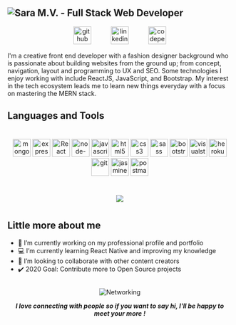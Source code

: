 ## ![Sara M.V. - Full Stack Web Developer](https://res.cloudinary.com/dmsx3xete/image/upload/v1610802375/creative-app/GitHub2_gvw4np.png)

<div align='center'>

[<img style="margin-right: 40px;" src='https://cdn.jsdelivr.net/npm/simple-icons@3.0.1/icons/github.svg' alt='github' height='40'>](https://github.com/saramartz)  [<img style="margin-right: 40px;" src='https://cdn.jsdelivr.net/npm/simple-icons@3.0.1/icons/linkedin.svg' alt='linkedin' height='40'>](https://www.linkedin.com/in/sara-martínez-vega/)  [<img src='https://cdn.jsdelivr.net/npm/simple-icons@3.0.1/icons/codepen.svg' alt='codepen' height='40'>](https://codepen.io/sara-martinez)  

</div>

I'm a creative front end developer with a fashion designer background who is passionate about building websites from the ground up; from concept, navigation, layout and programming to UX and SEO. Some technologies I enjoy working with include ReactJS, JavaScript, and Bootstrap. My interest in the tech ecosystem leads me to learn new things everyday with a focus on mastering the MERN stack.

## Languages and Tools

<div align='center' style="margin: 40px 0px">
<img src="https://simpleicons.org/icons/mongodb.svg" alt="mongodb" height="40px" title="MongoDB" />
<img src="https://simpleicons.org/icons/express.svg" alt="expressJS" height="40px" title="ExpressJS" />
<img src="https://simpleicons.org/icons/react.svg" alt="React" height="40px" title="ReactJS" />
<img src="https://simpleicons.org/icons/node-dot-js.svg" alt="node-dot-js" height="40px" title="NodeJS" />
<img src="https://simpleicons.org/icons/javascript.svg" alt="javascript" height="40px" title="JavaScript" />
<img src="https://simpleicons.org/icons/html5.svg" alt="html5" height="40px" title="HTML 5" />
<img src="https://simpleicons.org/icons/css3.svg" alt="css3" height="40px" title="CSS 3" />
<img src="https://simpleicons.org/icons/sass.svg" alt="sass" height="40px" title="Sass" />
<img src="https://simpleicons.org/icons/bootstrap.svg" alt="bootstrap" height="40px" title="Bootstrap" />
<img src="https://simpleicons.org/icons/visualstudiocode.svg" alt="visualstudiocode" height="40px" title="VS Code" />
<img src="https://simpleicons.org/icons/heroku.svg" alt="heroku" height="40px" title="Heroku" />
<img src="https://simpleicons.org/icons/git.svg" alt="git" height="40px" title="Git" />
<img src="https://simpleicons.org/icons/jasmine.svg" alt="jasmine" height="40px" title="Jasmine" />
<img src="https://simpleicons.org/icons/postman.svg" alt="postman" height="40px" title="Postman" />
</div>

##

<div align='center' style="margin: 40px 0px">
<a href="https://github.com/saramartz/github-readme-stats">
  <!-- Change the `github-readme-stats.anuraghazra1.vercel.app` to `github-readme-stats.vercel.app`  -->
  <img align="center" src="https://github-readme-stats.vercel.app/api/top-langs/?username=saramartz&layout=compact&theme=dark" />
</a>
</div>

## Little more about me

- 🔭 I’m currently working on my professional profile and portfolio 
- 💻 I’m currently learning React Native and improving my knowledge 
- 👯 I’m looking to collaborate with other content creators 
- :heavy_check_mark: 2020 Goal: Contribute more to Open Source projects 

##

<div align="center">
  
  ![Networking](https://github.com/saramartz/saramartz/blob/main/world2.gif)
  
</div>

<div align='center'>
<strong><em> I love connecting with people so if you want to say hi, I'll be happy to meet your more ! </em></strong>
</div>

